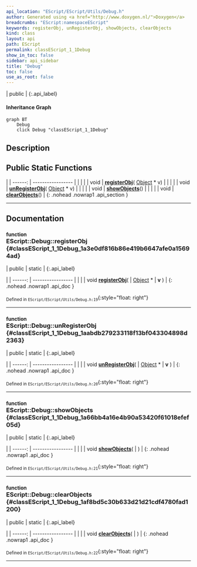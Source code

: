 ```yaml
---
api_location: "EScript/EScript/Utils/Debug.h"
author: Generated using <a href="http://www.doxygen.nl/">Doxygen</a>
breadcrumbs: "EScript:namespaceEScript"
keywords: registerObj, unRegisterObj, showObjects, clearObjects
kind: class
layout: api
path: EScript
permalink: classEScript_1_1Debug
show_in_toc: false
sidebar: api_sidebar
title: "Debug"
toc: false
use_as_root: false
---
```


| public |
{:.api_label}

#### Inheritance Graph

```mermaid
graph BT
	Debug
	click Debug "classEScript_1_1Debug"
```

## Description





## Public Static Functions

|
| ------: | ----------------- |
|  | |
| void | **[registerObj](#classEScript_1_1Debug_1a3e0df816b86e419b6647afe0a15694ad)**( [Object](classEScript_1_1Object) * v) |
|  | |
| void | **[unRegisterObj](#classEScript_1_1Debug_1aabdb279233118f13bf043304898d2363)**( [Object](classEScript_1_1Object) * v) |
|  | |
| void | **[showObjects](#classEScript_1_1Debug_1a66bb4a16e4b90a53420f61018efef05d)**() |
|  | |
| void | **[clearObjects](#classEScript_1_1Debug_1af8bd5c30b633d21d21cdf4780fad1200)**() |
{: .nohead .nowrap1 .api_section }


-------------------------------------------------------------------

## Documentation

### <small>function</small><br/> EScript::Debug::registerObj {#classEScript_1_1Debug_1a3e0df816b86e419b6647afe0a15694ad}

| public | static |
{:.api_label}

|
| ------: | ----------------- |
|  |
| void **[registerObj](#classEScript_1_1Debug_1a3e0df816b86e419b6647afe0a15694ad)**( |  [Object](classEScript_1_1Object) * | **v** ) |
{: .nohead .nowrap1 .api_doc }





<sub>Defined in `EScript/EScript/Utils/Debug.h:19`</sub>{:style="float: right"}

-------------------------------------------------------------------

### <small>function</small><br/> EScript::Debug::unRegisterObj {#classEScript_1_1Debug_1aabdb279233118f13bf043304898d2363}

| public | static |
{:.api_label}

|
| ------: | ----------------- |
|  |
| void **[unRegisterObj](#classEScript_1_1Debug_1aabdb279233118f13bf043304898d2363)**( |  [Object](classEScript_1_1Object) * | **v** ) |
{: .nohead .nowrap1 .api_doc }





<sub>Defined in `EScript/EScript/Utils/Debug.h:20`</sub>{:style="float: right"}

-------------------------------------------------------------------

### <small>function</small><br/> EScript::Debug::showObjects {#classEScript_1_1Debug_1a66bb4a16e4b90a53420f61018efef05d}

| public | static |
{:.api_label}

|
| ------: | ----------------- |
|  |
| void **[showObjects](#classEScript_1_1Debug_1a66bb4a16e4b90a53420f61018efef05d)**( |  ) |
{: .nohead .nowrap1 .api_doc }





<sub>Defined in `EScript/EScript/Utils/Debug.h:21`</sub>{:style="float: right"}

-------------------------------------------------------------------

### <small>function</small><br/> EScript::Debug::clearObjects {#classEScript_1_1Debug_1af8bd5c30b633d21d21cdf4780fad1200}

| public | static |
{:.api_label}

|
| ------: | ----------------- |
|  |
| void **[clearObjects](#classEScript_1_1Debug_1af8bd5c30b633d21d21cdf4780fad1200)**( |  ) |
{: .nohead .nowrap1 .api_doc }





<sub>Defined in `EScript/EScript/Utils/Debug.h:22`</sub>{:style="float: right"}

-------------------------------------------------------------------

